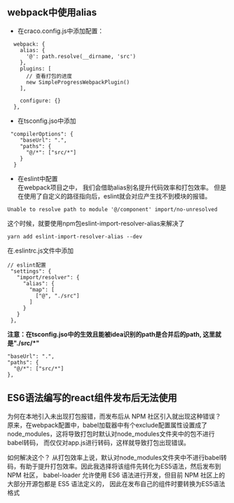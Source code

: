 
## webpack中使用alias
- 在craco.config.js中添加配置：
```text
  webpack: {
    alias: {
      '@': path.resolve(__dirname, 'src')
    },
    plugins: [
      // 查看打包的进度
      new SimpleProgressWebpackPlugin()
    ],

    configure: {}
  },

```

- 在tsconfig.jso中添加
```text
 "compilerOptions": {
    "baseUrl": ".",
    "paths": {
      "@/*": ["src/*"]
    }
  }
```

 - 在eslint中配置   
 在webpack项目之中， 我们会借助alias别名提升代码效率和打包效率。
但是在使用了自定义的路径指向后，eslint就会对应产生找不到模块的报错。  
```text
Unable to resolve path to module '@/component' import/no-unresolved
```
这个时候，就要使用npm包eslint-import-resolver-alias来解决了  
```text
yarn add eslint-import-resolver-alias --dev
```

在.eslintrc.js文件中添加  
 ```text
 // eslint配置
  "settings": {
    "import/resolver": {
      "alias": {
        "map": [
          ["@", "./src"]
        ]
      }
    }
  },
 ```
**注意：在tsconfig.jso中的生效且能被idea识别的path是合并后的path, 这里就是"./src/*"**
```text
"baseUrl": ".",
"paths": {
  "@/*": ["src/*"]
},
```

## ES6语法编写的react组件发布后无法使用
为何在本地引入未出现打包报错，而发布后从 NPM 社区引入就出现这种错误？  
原来，在webpack配置中，babel加载器中有个exclude配置属性设置成了node_modules，这将导致打包时默认对node_modules文件夹中的包不进行babel转码，
而仅仅对app.js进行转码，这样就导致打包出现错误。  

如何解决这个？
从打包效率上说，默认对node_modules文件夹中不进行babel转码，有助于提升打包效率。因此我选择将该组件先转化为ES5语法，然后发布到 NPM 社区，
babel-loader 允许使用 ES6 语法进行开发，但目前 NPM 社区上的大部分开源包都是 ES5 语法定义的，
因此在发布自己的组件时要转换为ES5语法格式